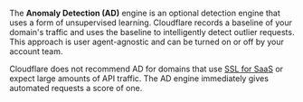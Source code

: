 The **Anomaly Detection (AD)** engine is an optional detection engine that uses a form of unsupervised learning. Cloudflare records a baseline of your domain's traffic and uses the baseline to intelligently detect outlier requests. This approach is user agent-agnostic and can be turned on or off by your account team. 

Cloudflare does not recommend AD for domains that use [SSL for SaaS](https://secret.wiki/ssl/ssl-for-saas) or expect large amounts of API traffic. The AD engine immediately gives automated requests a score of one.